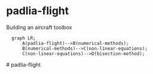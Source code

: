 # padlia-flight
Building an aircraft toolbox
```mermaid
  graph LR;
      A(padlia-flight)-->B(numerical-methods);
      B(numerical-methods)-->C(non-linear-equations);
      C(non-linear-equations)-->D(bisection-method);
```
#   p a d l i a - f l i g h t  
 